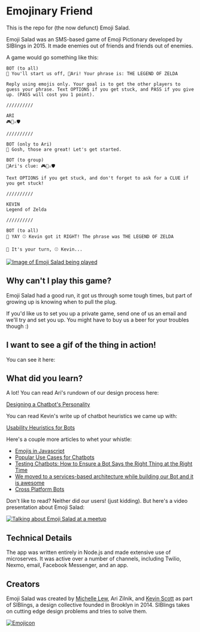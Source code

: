 # Emojinary Friend

This is the repo for (the now defunct) Emoji Salad.

Emoji Salad was an SMS-based game of Emoji Pictionary developed by SIBlings in 2015. It made enemies out of friends and friends out of enemies.

A game would go something like this:

```
BOT (to all)
👾 You'll start us off, 🦁Ari! Your phrase is: THE LEGEND OF ZELDA

Reply using emojis only. Your goal is to get the other players to guess your phrase. Text OPTIONS if you get stuck, and PASS if you give up. (PASS will cost you 1 point).

//////////

ARI
🎮👸⚔️🛡

//////////

BOT (only to Ari)
👾 Gosh, those are great! Let's get started.

BOT (to group)
🦁Ari's clue: 🎮👸⚔️🛡

Text OPTIONS if you get stuck, and don't forget to ask for a CLUE if you get stuck!

//////////

KEVIN
Legend of Zelda

//////////

BOT (to all)
👾 YAY ⚾️ Kevin got it RIGHT! The phrase was THE LEGEND OF ZELDA

👾 It's your turn, ⚾️ Kevin...

```
[![Image of Emoji Salad being played](https://img.youtube.com/vi/9U7IJpVog4A/0.jpg)](https://www.youtube.com/embed/9U7IJpVog4A)

## Why can't I play this game?

Emoji Salad had a good run, it got us through some tough times, but part of growing up is knowing when to pull the plug.

If you'd like us to set you up a private game, send one of us an email and we'll try and set you up. You might have to buy us a beer for your troubles though :)

## I want to see a gif of the thing in action!

You can see it here:

## What did you learn?

A lot! You can read Ari's rundown of our design process here:

[Designing a Chatbot's Personality](https://chatbotsmagazine.com/designing-a-chatbots-personality-52dcf1f4df7d)

You can read Kevin's write up of chatbot heuristics we came up with:

[Usability Heuristics for Bots](https://thekevinscott.com/usability-heuristics-for-bots/)

Here's a couple more articles to whet your whistle:

* [Emojis in Javascript](https://thekevinscott.com/emojis-in-javascript/)
* [Popular Use Cases for Chatbots](https://thekevinscott.com/popular-use-cases-for-chatbots/)
* [Testing Chatbots: How to Ensure a Bot Says the Right Thing at the Right Time](https://thekevinscott.com/testing-chatbots-how-to-ensure-a-bot-says-the-right-thing-at-the-right-time/)
* [We moved to a services-based architecture while building our Bot and it is awesome](https://thekevinscott.com/we-moved-to-a-services-based-architecture-while-building-our-bot-and-it-is-awesome/)
* [Cross Platform Bots](https://thekevinscott.com/cross-platform-bots/)

Don't like to read? Neither did our users! (just kidding). But here's a video presentation about Emoji Salad:

[![Talking about Emoji Salad at a meetup](https://img.youtube.com/vi/IamU08l-btM/0.jpg)](https://www.youtube.com/embed/IamU08l-btM?start=2427)

## Technical Details

The app was written entirely in Node.js and made extensive use of microserves. It was active over a number of channels, including Twilio, Nexmo, email, Facebook Messenger, and an app.

## Creators

Emoji Salad was created by [Michelle Lew](http://michellelew.com), Ari Zilnik, and [Kevin Scott](https://thekevinscott.com) as part of SIBlings, a design collective founded in Brooklyn in 2014. SIBlings takes on cutting edge design problems and tries to solve them.

<a href="https://twitter.com/BrownInstitute"><img alt="Emojicon" title="Emojicon" src="emojicon.png" /></a>
